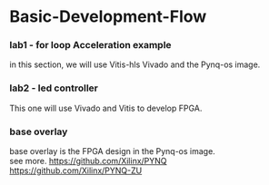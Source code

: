 # Basic-Development-Flow
### lab1 - for loop Acceleration example  
in this section, we will use Vitis-hls Vivado and the Pynq-os image. 
  
### lab2 - led controller  
This one will use Vivado and Vitis to develop FPGA.

### base overlay
base overlay is the FPGA design in the Pynq-os image.  
see more.
https://github.com/Xilinx/PYNQ  
https://github.com/Xilinx/PYNQ-ZU
